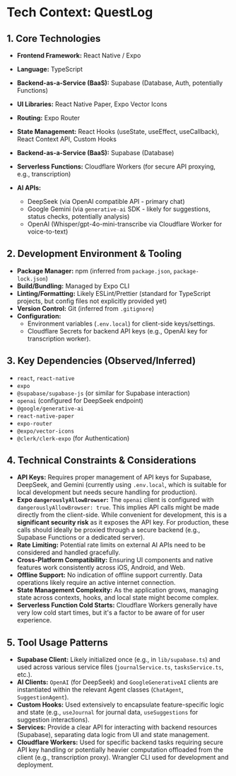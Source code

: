 # Tech Context: QuestLog

## 1. Core Technologies
*   **Frontend Framework:** React Native / Expo
*   **Language:** TypeScript
*   **Backend-as-a-Service (BaaS):** Supabase (Database, Auth, potentially Functions)
*   **UI Libraries:** React Native Paper, Expo Vector Icons
*   **Routing:** Expo Router
*   **State Management:** React Hooks (useState, useEffect, useCallback), React Context API, Custom Hooks
*   **Backend-as-a-Service (BaaS):** Supabase (Database)
    
*   **Serverless Functions:** Cloudflare Workers (for secure API proxying, e.g., transcription)
*   **AI APIs:**
    *   DeepSeek (via OpenAI compatible API - primary chat)
    *   Google Gemini (via `generative-ai` SDK - likely for suggestions, status checks, potentially analysis)
    *   OpenAI (Whisper/gpt-4o-mini-transcribe via Cloudflare Worker for voice-to-text)

## 2. Development Environment & Tooling
*   **Package Manager:** npm (inferred from `package.json`, `package-lock.json`)
*   **Build/Bundling:** Managed by Expo CLI
*   **Linting/Formatting:** Likely ESLint/Prettier (standard for TypeScript projects, but config files not explicitly provided yet)
*   **Version Control:** Git (inferred from `.gitignore`)
*   **Configuration:**
    *   Environment variables (`.env.local`) for client-side keys/settings.
    *   Cloudflare Secrets for backend API keys (e.g., OpenAI key for transcription worker).

## 3. Key Dependencies (Observed/Inferred)
*   `react`, `react-native`
*   `expo`
*   `@supabase/supabase-js` (or similar for Supabase interaction)
*   `openai` (configured for DeepSeek endpoint)
*   `@google/generative-ai`
*   `react-native-paper`
*   `expo-router`
*   `@expo/vector-icons`
*   `@clerk/clerk-expo` (for Authentication)

## 4. Technical Constraints & Considerations
*   **API Keys:** Requires proper management of API keys for Supabase, DeepSeek, and Gemini (currently using `.env.local`, which is suitable for local development but needs secure handling for production).
*   **Expo `dangerouslyAllowBrowser`:** The `openai` client is configured with `dangerouslyAllowBrowser: true`. This implies API calls might be made directly from the client-side. While convenient for development, this is a **significant security risk** as it exposes the API key. For production, these calls should ideally be proxied through a secure backend (e.g., Supabase Functions or a dedicated server).
*   **Rate Limiting:** Potential rate limits on external AI APIs need to be considered and handled gracefully.
*   **Cross-Platform Compatibility:** Ensuring UI components and native features work consistently across iOS, Android, and Web.
*   **Offline Support:** No indication of offline support currently. Data operations likely require an active internet connection.
*   **State Management Complexity:** As the application grows, managing state across contexts, hooks, and local state might become complex.
*   **Serverless Function Cold Starts:** Cloudflare Workers generally have very low cold start times, but it's a factor to be aware of for user experience.

## 5. Tool Usage Patterns
*   **Supabase Client:** Likely initialized once (e.g., in `lib/supabase.ts`) and used across various service files (`journalService.ts`, `tasksService.ts`, etc.).
*   **AI Clients:** `OpenAI` (for DeepSeek) and `GoogleGenerativeAI` clients are instantiated within the relevant Agent classes (`ChatAgent`, `SuggestionAgent`).
*   **Custom Hooks:** Used extensively to encapsulate feature-specific logic and state (e.g., `useJournal` for journal data, `useSuggestions` for suggestion interactions).
*   **Services:** Provide a clear API for interacting with backend resources (Supabase), separating data logic from UI and state management.
*   **Cloudflare Workers:** Used for specific backend tasks requiring secure API key handling or potentially heavier computation offloaded from the client (e.g., transcription proxy). Wrangler CLI used for development and deployment.
